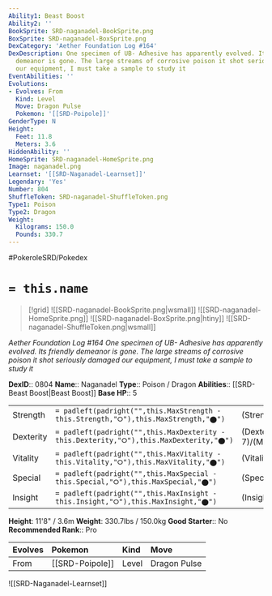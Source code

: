 ```yaml
---
Ability1: Beast Boost
Ability2: ''
BookSprite: SRD-naganadel-BookSprite.png
BoxSprite: SRD-naganadel-BoxSprite.png
DexCategory: 'Aether Foundation Log #164'
DexDescription: One specimen of UB- Adhesive has apparently evolved. Its friendly
  demeanor is gone. The large streams of corrosive poison it shot seriously damaged
  our equipment, I must take a sample to study it
EventAbilities: ''
Evolutions:
- Evolves: From
  Kind: Level
  Move: Dragon Pulse
  Pokemon: '[[SRD-Poipole]]'
GenderType: N
Height:
  Feet: 11.8
  Meters: 3.6
HiddenAbility: ''
HomeSprite: SRD-naganadel-HomeSprite.png
Image: naganadel.png
Learnset: '[[SRD-Naganadel-Learnset]]'
Legendary: 'Yes'
Number: 804
ShuffleToken: SRD-naganadel-ShuffleToken.png
Type1: Poison
Type2: Dragon
Weight:
  Kilograms: 150.0
  Pounds: 330.7
---
```


#PokeroleSRD/Pokedex

# `= this.name`

> [!grid]
> ![[SRD-naganadel-BookSprite.png|wsmall]]
> ![[SRD-naganadel-HomeSprite.png]]
> ![[SRD-naganadel-BoxSprite.png|htiny]]
> ![[SRD-naganadel-ShuffleToken.png|wsmall]]


*Aether Foundation Log #164*
*One specimen of UB- Adhesive has apparently evolved. Its friendly demeanor is gone. The large streams of corrosive poison it shot seriously damaged our equipment, I must take a sample to study it*

**DexID**:: 0804
**Name**:: Naganadel
**Type**:: Poison / Dragon
**Abilities**:: [[SRD-Beast Boost|Beast Boost]]
**Base HP**:: 5

|           |                                                                                        |                                          |
| --------- | -------------------------------------------------------------------------------------- | ---------------------------------------- |
| Strength  | `= padleft(padright("",this.MaxStrength - this.Strength,"⭘"),this.MaxStrength,"⬤")`    | (Strength::5)/(MaxStrength::5)   |
| Dexterity | `= padleft(padright("",this.MaxDexterity - this.Dexterity,"⭘"),this.MaxDexterity,"⬤")` | (Dexterity:: 7)/(MaxDexterity::7) |
| Vitality  | `= padleft(padright("",this.MaxVitality - this.Vitality,"⭘"),this.MaxVitality,"⬤")`    | (Vitality::5)/(MaxVitality::5)   |
| Special   | `= padleft(padright("",this.MaxSpecial - this.Special,"⭘"),this.MaxSpecial,"⬤")`       | (Special::7)/(MaxSpecial::7)     |
| Insight   | `= padleft(padright("",this.MaxInsight - this.Insight,"⭘"),this.MaxInsight,"⬤")`       | (Insight::5)/(MaxInsight::5)     |

**Height**: 11'8" / 3.6m
**Weight**: 330.7lbs / 150.0kg
**Good Starter**:: No
**Recommended Rank**:: Pro

| Evolves   | Pokemon         | Kind   | Move         |
|:----------|:----------------|:-------|:-------------|
| From      | [[SRD-Poipole]] | Level  | Dragon Pulse |

![[SRD-Naganadel-Learnset]]